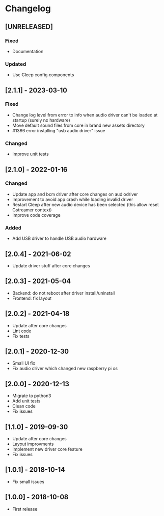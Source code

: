 # Changelog

## [UNRELEASED]

### Fixed
- Documentation

### Updated
- Use Cleep config components

## [2.1.1] - 2023-03-10

### Fixed
- Change log level from error to info when audio driver can't be loaded at startup (surely no hardware)
- Move default sound files from core in brand new assets directory
- #1386 error installing "usb audio driver" issue

### Changed
- Improve unit tests

## [2.1.0] - 2022-01-16

### Changed
- Update app and bcm driver after core changes on audiodriver
- Improvement to avoid app crash while loading invalid driver
- Restart Cleep after new audio device has been selected (this allow reset Gstreamer context)
- Improve code coverage

### Added
* Add USB driver to handle USB audio hardware

## [2.0.4] - 2021-06-02

* Update driver stuff after core changes

## [2.0.3] - 2021-05-04

* Backend: do not reboot after driver install/uninstall
* Frontend: fix layout

## [2.0.2] - 2021-04-18

* Update after core changes
* Lint code
* Fix tests

## [2.0.1] - 2020-12-30

* Small UI fix
* Fix audio driver which changed new raspberry pi os

## [2.0.0] - 2020-12-13

* Migrate to python3
* Add unit tests
* Clean code
* Fix issues

## [1.1.0] - 2019-09-30

* Update after core changes
* Layout improvments
* Implement new driver core feature
* Fix issues

## [1.0.1] - 2018-10-14

* Fix small issues

## [1.0.0] - 2018-10-08

* First release

